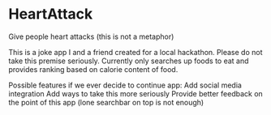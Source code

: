 # HeartAttack
Give people heart attacks (this is not a metaphor)

This is a joke app I and a friend created for a local hackathon. Please do not take this premise seriously.
Currently only searches up foods to eat and provides ranking based on calorie content of food.

Possible features if we ever decide to continue app:
Add social media integration
Add ways to take this more seriously
Provide better feedback on the point of this app (lone searchbar on top is not enough)
